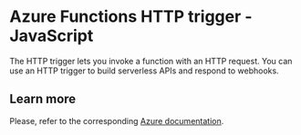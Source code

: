 # Azure Functions HTTP trigger - JavaScript

The HTTP trigger lets you invoke a function with an HTTP request. You can use an HTTP trigger to build serverless APIs and respond to webhooks.

## Learn more

Please, refer to the corresponding [Azure documentation](https://learn.microsoft.com/en-us/azure/azure-functions/functions-bindings-http-webhook-trigger?tabs=in-process%2Cfunctionsv2&pivots=programming-language-javascript).
